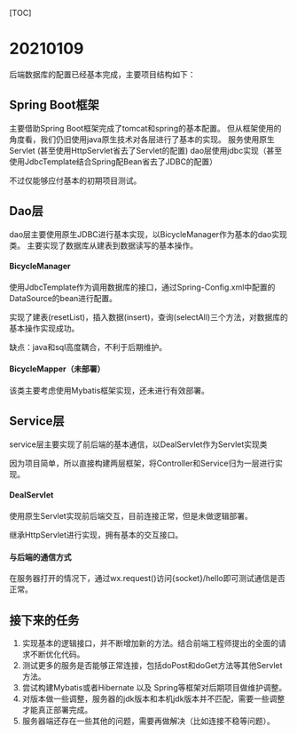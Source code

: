 [TOC]
# 20210109
后端数据库的配置已经基本完成，主要项目结构如下：
## Spring Boot框架
主要借助Spring Boot框架完成了tomcat和spring的基本配置。
但从框架使用的角度看，我们仍旧使用java原生技术对各层进行了基本的实现。
服务使用原生Servlet (甚至使用HttpServlet省去了Servlet的配置)
dao层使用jdbc实现（甚至使用JdbcTemplate结合Spring配Bean省去了JDBC的配置）

不过仅能够应付基本的初期项目测试。

## Dao层

dao层主要使用原生JDBC进行基本实现，以BicycleManager作为基本的dao实现类。
主要实现了数据库从建表到数据读写的基本操作。

#### BicycleManager

使用JdbcTemplate作为调用数据库的接口，通过Spring-Config.xml中配置的DataSource的bean进行配置。

实现了建表(resetList)，插入数据(insert)，查询(selectAll)三个方法，对数据库的基本操作实现成功。

缺点：java和sql高度耦合，不利于后期维护。

#### BicycleMapper（未部署）

该类主要考虑使用Mybatis框架实现，还未进行有效部署。

##  Service层

service层主要实现了前后端的基本通信，以DealServlet作为Servlet实现类

因为项目简单，所以直接构建两层框架，将Controller和Service归为一层进行实现。

#### DealServlet

使用原生Servlet实现前后端交互，目前连接正常，但是未做逻辑部署。

继承HttpServlet进行实现，拥有基本的交互接口。

#### 与后端的通信方式

在服务器打开的情况下，通过wx.request()访问{socket}/hello即可测试通信是否正常。



## 接下来的任务

1. 实现基本的逻辑接口，并不断增加新的方法。结合前端工程师提出的全面的请求不断优化代码。
2. 测试更多的服务是否能够正常连接，包括doPost和doGet方法等其他Servlet方法。
3. 尝试构建Mybatis或者Hibernate 以及 Spring等框架对后期项目做维护调整。
4. 对版本做一些调整，服务器的jdk版本和本机jdk版本并不匹配，需要一些调整才能真正部署完成。
5. 服务器端还存在一些其他的问题，需要再做解决（比如连接不稳等问题）。
